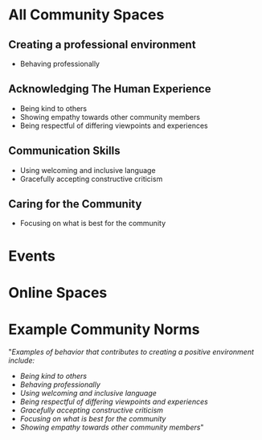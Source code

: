 # All Community Spaces

## Creating a professional environment

 * Behaving professionally

## Acknowledging The Human Experience

 * Being kind to others
 * Showing empathy towards other community members
 * Being respectful of differing viewpoints and experiences

## Communication Skills

 * Using welcoming and inclusive language
 * Gracefully accepting constructive criticism

## Caring for the Community

 * Focusing on what is best for the community

# Events

# Online Spaces

# Example Community Norms

 "_Examples of behavior that contributes to creating a positive environment include:_

   - _Being kind to others_
   - _Behaving professionally_
   - _Using welcoming and inclusive language_
   - _Being respectful of differing viewpoints and experiences_
   - _Gracefully accepting constructive criticism_
   - _Focusing on what is best for the community_
   - _Showing empathy towards other community members_"
